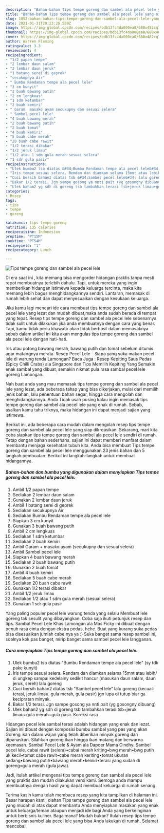 ```yaml
---
description: "Bahan-bahan Tips tempe goreng dan sambel ala pecel lele yang nikmat dan Mudah Dibuat"
title: "Bahan-bahan Tips tempe goreng dan sambel ala pecel lele yang nikmat dan Mudah Dibuat"
slug: 1052-bahan-bahan-tips-tempe-goreng-dan-sambel-ala-pecel-lele-yang-nikmat-dan-mudah-dibuat
date: 2021-01-31T20:23:26.569Z
image: https://img-global.cpcdn.com/recipes/bdb13fc4da000ea0/680x482cq70/tips-tempe-goreng-dan-sambel-ala-pecel-lele-foto-resep-utama.jpg
thumbnail: https://img-global.cpcdn.com/recipes/bdb13fc4da000ea0/680x482cq70/tips-tempe-goreng-dan-sambel-ala-pecel-lele-foto-resep-utama.jpg
cover: https://img-global.cpcdn.com/recipes/bdb13fc4da000ea0/680x482cq70/tips-tempe-goreng-dan-sambel-ala-pecel-lele-foto-resep-utama.jpg
author: Warren Fleming
ratingvalue: 3.3
reviewcount: 4
recipeingredient:
- "1/2 papan tempe"
- "2 lembar daun salam"
- "2 lembar daun jeruk"
- "1 batang serei di geprek"
- "secukupnya Air"
- " Bumbu Rendaman tempe ala pecel lele"
- "3 cm kunyit"
- "3 buah bawang putih"
- "2 cm lengkuas"
- "1 sdm ketumbar"
- "2 buah kemiri"
- " Garam  masako ayam secukupny dan sesuai selera"
- " Sambel pecel lele"
- "4 buah bawang merah"
- "2 buah bawang putih"
- "2 buah tomat"
- "4 buah kemiri"
- "5 buah cabe merah"
- "20 buah cabe rawit"
- "1/2 terasi dibakar"
- "1/2 jeruk limau"
- "1/2 atau 1 sdm gula merah sesuai selera"
- "1 sdr gula pasir"
recipeinstructions:
- "Ulek bumbu2 tsb diatas &#34;Bumbu Rendaman tempe ala pecel lele&#34; (sy tdk pake kunyit)"
- "Iris tempe sesuai selera. Rendam dan diamkan selama 15mnt atau lebih/ di ungkep sampai kedelainy sedikit hancur (masukan daun salam, daun jeruk, sereh) lalu goreng"
- "Cuci bersih bahan2 diatas tsb &#34;Sambel pecel lele&#34; lalu goreng (kecuali terasi, jeruk limau, gula merah, gula pasir) jgn lupa di tutup biar ga kecipratan minyak."
- "Bakar 1/2 terasi. Jgn sampe gosong ya nnti pait (yg gosongny dibuang)"
- "Ulek bahan2 yg sdh di goreng tsb tambahkan terasi tsb+jeruk limau+gula merah+gula pasir. Koreksi rasa"
categories:
- Resep
tags:
- tips
- tempe
- goreng

katakunci: tips tempe goreng 
nutrition: 135 calories
recipecuisine: Indonesian
preptime: "PT15M"
cooktime: "PT54M"
recipeyield: "1"
recipecategory: Lunch

---
```



![Tips tempe goreng dan sambel ala pecel lele](https://img-global.cpcdn.com/recipes/bdb13fc4da000ea0/680x482cq70/tips-tempe-goreng-dan-sambel-ala-pecel-lele-foto-resep-utama.jpg)

Di era  saat ini , kita memang bisa mengorder hidangan praktis tanpa mesti repot membuatnya terlebih dahulu. Tapi, untuk mereka yang ingin memberikan hidangan istimewa kepada keluarga tercinta, maka kita memang lebih bagus menghidangkannya sendiri. Lantaran, memasak di rumah lebih sehat dan dapat menyesuaikan dengan kesukaan keluarga.

Jika kamu lagi mencari ide cara membuat tips tempe goreng dan sambel ala pecel lele yang lezat dan mudah dibuat,maka anda sudah berada di tempat yang tepat. Resep tips tempe goreng dan sambel ala pecel lele  sebenarnya tidak sulit untuk dilakukan jika anda membuatnya dengan cara yang benar. Tapi, kamu tidak perlu khawatir akan tidak berhasil dalam memasaknya 
sebab dalam artikel ini kita akan mengulas tips tempe goreng dan sambel ala pecel lele dengan hati-hati.  

Iris atau potong bawang merah, bawang putih dan tomat sebelum ditumis agar matangnya merata. Resep Pecel Lele - Siapa yang suka makan pecel lele di warung tenda Lamongan? Baca Juga : Resep Kepiting Saus Pedas (Spicy Chilli Crabs) ala Singapore dan Tips Memilih Kepiting Yang Semakin enak sambal yang dibuat, semakin nikmat pula rasa sambal pecel lele goreng Lamongan.

Nah buat anda yang mau memasak tips tempe goreng dan sambel ala pecel lele yang lezat, ada beberapa tahap yang bisa dikerjakan, mulai dari memilih jenis bahan, lalu penentuan bahan segar, hingga cara mengolah dan menghidangkannya. Anda Tidak usah pusing kalau ingin memasak tips tempe goreng dan sambel ala pecel lele yang enak di rumah. Sebab, asalkan kamu  tahu triknya, maka hidangan ini dapat menjadi sajian yang istimewa.

Berikut ini, ada beberapa cara mudah dalam mengolah resep tips tempe goreng dan sambel ala pecel lele yang siap dikreasikan. Sekarang, mari kita coba siapkan tips tempe goreng dan sambel ala pecel lele sendiri di rumah. Tetap dengan bahan sederhana, sajian ini dapat memberi manfaat dalam membantu menjaga kesehatan tubuh kita. Anda bisa membuat Tips tempe goreng dan sambel ala pecel lele menggunakan 23 jenis bahan dan 5 langkah pembuatan. Berikut ini langkah-langkah untuk membuat hidangannya.

<!--inarticleads1-->

##### Bahan-bahan dan bumbu yang digunakan dalam menyiapkan Tips tempe goreng dan sambel ala pecel lele:

1. Ambil 1/2 papan tempe
1. Sediakan 2 lembar daun salam
1. Gunakan 2 lembar daun jeruk
1. Ambil 1 batang serei di geprek
1. Sediakan secukupnya Air
1. Sediakan  Bumbu Rendaman tempe ala pecel lele
1. Siapkan 3 cm kunyit
1. Gunakan 3 buah bawang putih
1. Ambil 2 cm lengkuas
1. Sediakan 1 sdm ketumbar
1. Sediakan 2 buah kemiri
1. Ambil  Garam + masako ayam (secukupny dan sesuai selera)
1. Ambil  Sambel pecel lele
1. Siapkan 4 buah bawang merah
1. Sediakan 2 buah bawang putih
1. Gunakan 2 buah tomat
1. Ambil 4 buah kemiri
1. Sediakan 5 buah cabe merah
1. Sediakan 20 buah cabe rawit
1. Gunakan 1/2 terasi dibakar
1. Ambil 1/2 jeruk limau
1. Sediakan 1/2 atau 1 sdm gula merah (sesuai selera)
1. Gunakan 1 sdr gula pasir


Yang paling populer pecel lele warung tenda yang selalu Membuat lele goreng tak sesulit yang dibayangkan. Coba saja ikuti petunjuk resep dan tips. Sambal Pecel Lele Khas Lamongan ala Mas Ficky ini dibuat dengan penuh rasa cinta dengan ekstra pedas, hehe. Buat yang kurang suka pedas bisa disesuaikan jumlah cabe nya ya :) Suka banget sama resep sambel ini, soalnya kok pas banget, mirip banget sama sambel pecel lele langganan. 

<!--inarticleads2-->

##### Cara menyiapkan Tips tempe goreng dan sambel ala pecel lele:

1. Ulek bumbu2 tsb diatas &#34;Bumbu Rendaman tempe ala pecel lele&#34; (sy tdk pake kunyit)
1. Iris tempe sesuai selera. Rendam dan diamkan selama 15mnt atau lebih/ di ungkep sampai kedelainy sedikit hancur (masukan daun salam, daun jeruk, sereh) lalu goreng
1. Cuci bersih bahan2 diatas tsb &#34;Sambel pecel lele&#34; lalu goreng (kecuali terasi, jeruk limau, gula merah, gula pasir) jgn lupa di tutup biar ga kecipratan minyak.
1. Bakar 1/2 terasi. Jgn sampe gosong ya nnti pait (yg gosongny dibuang)
1. Ulek bahan2 yg sdh di goreng tsb tambahkan terasi tsb+jeruk limau+gula merah+gula pasir. Koreksi rasa


Hidangan pecel lele sambal terasi adalah hidangan yang enak dan lezat. Sajian ini dibuat dengan komposisi bumbu sambal yang pas yang akan Goreng ikan dalam wajan yang telah diberikan minyak goreng dan dipanaskan. Silahkan goreng ikan hingga ikan matang dan berwarna keemasan. Sambal Pecel Lele &amp; Ayam ala Dapoer Mama Cindhy. Sambel pecel lele. cabai rawit (selera)•cabai merah kriting•bwg merah•bwg putih uk kecil•tomat cabe rawit•cabe merah keriting•tomat ukuran sedang•bawang putih•bawang merah•kemiri•terasi yang sudah di goreng•gula merah (gula jawa). 

Jadi, itulah artikel mengenai  tips tempe goreng dan sambel ala pecel lele  yang praktis dan mudah dilakukan versi kami. Semoga anda mampu membuatnya dengan hasil yang dapat membuat keluarga di rumah senang. 

Terima kasih kamu telah membaca resep yang kita tampilkan di halaman ini. Besar harapan kami, olahan  Tips tempe goreng dan sambel ala pecel lele yang mudah di atas dapat membantu Anda menyiapkan masakan yang enak untuk keluarga/teman ataupun menjadi ide bagi Anda yang berkeinginan untuk berbisnis kuliner. Bagaimana? Mudah bukan? Itulah resep tips tempe goreng dan sambel ala pecel lele yang bisa Anda lakukan di rumah. Selamat mencoba!

